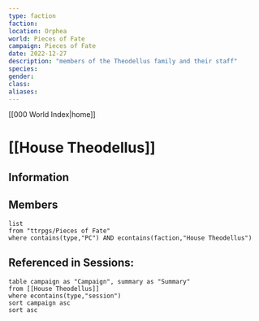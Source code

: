 ```yaml
---
type: faction
faction: 
location: Orphea
world: Pieces of Fate
campaign: Pieces of Fate
date: 2022-12-27
description: "members of the Theodellus family and their staff"
species: 
gender: 
class: 
aliases:
---
```

[[000 World Index|home]]
# [[House Theodellus]]

## Information

## Members
```dataview
list
from "ttrpgs/Pieces of Fate"
where contains(type,"PC") AND econtains(faction,"House Theodellus")
```

## Referenced in Sessions:
```dataview
table campaign as "Campaign", summary as "Summary"
from [[House Theodellus]]
where econtains(type,"session")
sort campaign asc
sort asc
```